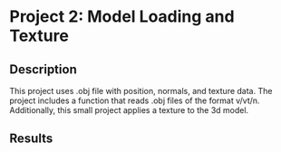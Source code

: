 # Project 2: Model Loading and Texture
## Description
This project uses .obj file with position, normals, and texture data. The project includes a function that reads .obj files of the format v/vt/n. Additionally, this small project applies a texture to the 3d model.

## Results
